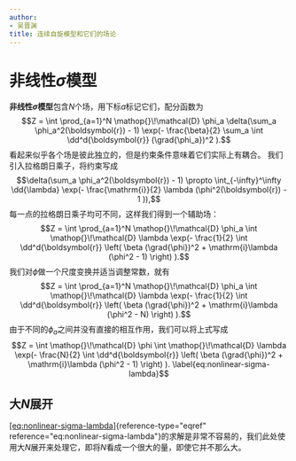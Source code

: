 ```yaml
---
author:
- 吴晋渊
title: 连续自旋模型和它们的场论
---
```


非线性$\sigma$模型
==================

**非线性$\sigma$模型**包含$N$个场，用下标$a$标记它们，配分函数为
$$Z = \int \prod_{a=1}^N \mathop{}\!\mathcal{D} \phi_a \delta(\sum_a \phi_a^2(\boldsymbol{r}) - 1) \exp(- \frac{\beta}{2} \sum_a \int \dd^d{\boldsymbol{r}} (\grad{\phi_a})^2 ).$$
看起来似乎各个场是彼此独立的，但是约束条件意味着它们实际上有耦合。
我们引入拉格朗日乘子，将约束写成
$$\delta(\sum_a \phi_a^2(\boldsymbol{r}) - 1) \propto \int_{-\infty}^\infty \dd{\lambda} \exp(- \frac{\mathrm{i}}{2} \lambda (\phi^2(\boldsymbol{r}) - 1 )),$$
每一点的拉格朗日乘子均可不同，这样我们得到一个辅助场：
$$Z = \int \prod_{a=1}^N \mathop{}\!\mathcal{D} \phi_a \int \mathop{}\!\mathcal{D} \lambda \exp(- \frac{1}{2} \int \dd^d{\boldsymbol{r}} \left( \beta (\grad{\phi})^2 + \mathrm{i}\lambda (\phi^2 - 1) \right) ).$$
我们对$\phi$做一个尺度变换并适当调整常数，就有
$$Z = \int \prod_{a=1}^N \mathop{}\!\mathcal{D} \phi_a \int \mathop{}\!\mathcal{D} \lambda \exp(- \frac{1}{2} \int \dd^d{\boldsymbol{r}} \left( \beta (\grad{\phi})^2 + \mathrm{i}\lambda (\phi^2 - N) \right) ).$$
由于不同的$\phi_a$之间并没有直接的相互作用，我们可以将上式写成
$$Z = \int \mathop{}\!\mathcal{D} \phi \int \mathop{}\!\mathcal{D} \lambda \exp(- \frac{N}{2} \int \dd^d{\boldsymbol{r}} \left( \beta (\grad{\phi})^2 + \mathrm{i}\lambda (\phi^2 - 1) \right) ).
    \label{eq:nonlinear-sigma-lambda}$$

大$N$展开
---------

[\[eq:nonlinear-sigma-lambda\]](#eq:nonlinear-sigma-lambda){reference-type="eqref"
reference="eq:nonlinear-sigma-lambda"}的求解是非常不容易的，我们此处使用大$N$展开来处理它，即将$N$看成一个很大的量，即使它并不那么大。
